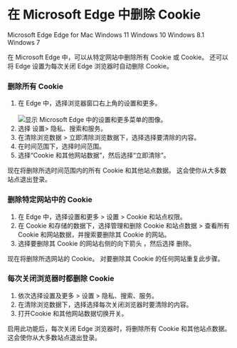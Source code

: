 # 在 Microsoft Edge 中删除 Cookie

Microsoft Edge Edge for Mac Windows 11 Windows 10 Windows 8.1 Windows 7

在 Microsoft Edge 中，可以从特定网站中删除所有 Cookie 或 Cookie。 还可以将 Edge 设置为每次关闭 Edge 浏览器时自动删除 Cookie。

### 删除所有 Cookie <a href="#id0edh" id="id0edh"></a>

1. 在 Edge 中，选择浏览器窗口右上角的设置和更多。\
   \
   ![显示 Microsoft Edge 中的设置和更多菜单的图像。](https://support.content.office.net/zh-cn/media/223ad21e-b979-41f5-bf2d-d14016b50687.png)
2. 选择 设置> 隐私、搜索和服务。
3. 在清除浏览数据 > 立即清除浏览数据下，选择选择要清除的内容。
4. 在时间范围下，选择时间范围。
5. 选择“Cookie 和其他网站数据”，然后选择“立即清除”。

现在将删除所选时间范围内的所有 Cookie 和其他站点数据。 这会使你从大多数站点退出登录。

### 删除特定网站中的 Cookie <a href="#id0edf" id="id0edf"></a>

1. 在 Edge 中，选择设置和更多 > 设置 > Cookie 和站点权限。
2. 在 Cookie 和存储的数据下，选择管理和删除 Cookie 和站点数据 > 查看所有 Cookie 和网站数据，并搜索要删除其 Cookie 的网站。
3. 选择要删除其 Cookie 的网站右侧的向下箭头 ，然后选择 删除。

现在将删除所选网站的 Cookie。 对要删除其 Cookie 的任何网站重复此步骤。

### 每次关闭浏览器时都删除 Cookie <a href="#id0edd" id="id0edd"></a>

1. 依次选择设置及更多 > 设置 > 隐私、搜索、服务。
2. 在清除浏览数据下，选择选择每次关闭浏览器时要清除的内容。
3. 打开Cookie 和其他网站数据切换开关。

启用此功能后，每次关闭 Edge 浏览器时，将删除所有 Cookie 和其他站点数据。 这会使你从大多数站点退出登录。
